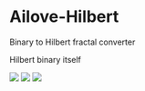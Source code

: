 Ailove-Hilbert
==============

Binary to Hilbert fractal converter

Hilbert binary itself

<img src="https://raw.github.com/ailove-lab/Ailove-Hilbert/master/hilbert_r.png">
<img src="https://raw.github.com/ailove-lab/Ailove-Hilbert/master/hilbert_g.png">
<img src="https://raw.github.com/ailove-lab/Ailove-Hilbert/master/hilbert_b.png">


